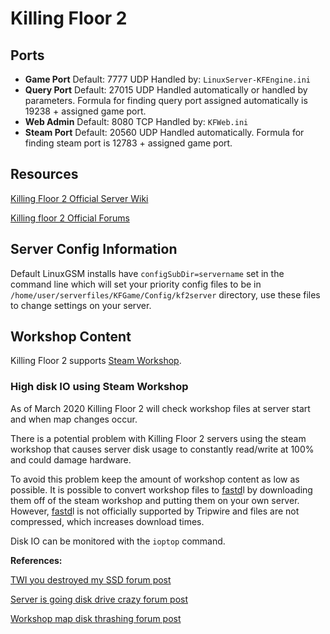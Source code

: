 # Killing Floor 2

## Ports

* **Game Port** Default: 7777 UDP Handled by: `LinuxServer-KFEngine.ini` 
* **Query Port** Default: 27015 UDP Handled automatically or handled by parameters. Formula for finding query port assigned automatically is 19238 + assigned game port. 
* **Web Admin** Default: 8080 TCP Handled by: `KFWeb.ini` 
* **Steam Port** Default: 20560 UDP Handled automatically. Formula for finding steam port is 12783 + assigned game port.

## Resources

[Killing Floor 2 Official Server Wiki](https://wiki.tripwireinteractive.com/index.php?title=Dedicated_Server_%28Killing_Floor_2%29)

[Killing floor 2 Official Forums](https://forums.tripwireinteractive.com/index.php?categories/killing-floor-2.25/)

## Server Config Information

Default LinuxGSM installs have `configSubDir=servername` set in the command line which will set your priority config files to be in `/home/user/serverfiles/KFGame/Config/kf2server` directory, use these files to change settings on your server.

## Workshop Content

Killing Floor 2 supports [Steam Workshop](../steamcmd/workshop.md).

### High disk IO using Steam Workshop

As of March 2020 Killing Floor 2 will check workshop files at server start and when map changes occur.

There is a potential problem with Killing Floor 2 servers using the steam workshop that causes server disk usage to constantly read/write at 100% and could damage hardware.

To avoid this problem keep the amount of workshop content as low as possible. It is possible to convert workshop files to [fastd](../commands/fastdl.md)l by downloading them off of the steam workshop and putting them on your own server. However, [fastd](../commands/fastdl.md)l is not officially supported by Tripwire and files are not compressed, which increases download times. 

Disk IO can be monitored with the `ioptop` command.

**References:**

[TWI you destroyed my SSD forum post](https://forums.tripwireinteractive.com/index.php?threads/twi-you-destroyed-my-kf2-servers-ssd.2334936/)

[Server is going disk drive crazy forum post](https://forums.tripwireinteractive.com/index.php?threads/server-is-going-disk-drive-crazy.2333489/)

[Workshop map disk thrashing forum post](https://forums.tripwireinteractive.com/index.php?threads/workshop-map-disk-thrashing-is-back.2335275/)









